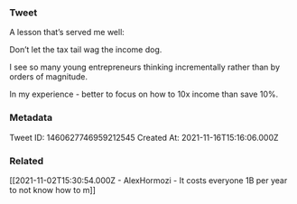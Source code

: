 ### Tweet
A lesson that’s served me well:

Don’t let the tax tail wag the income dog. 

I see so many young entrepreneurs thinking incrementally rather than by orders of magnitude. 

In my experience - better to focus on how to 10x income than save 10%.

### Metadata
Tweet ID: 1460627746959212545
Created At: 2021-11-16T15:16:06.000Z

### Related
[[2021-11-02T15:30:54.000Z - AlexHormozi - It costs everyone 1B per year to not know how to m]]

